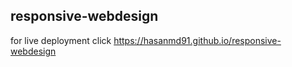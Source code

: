 ## responsive-webdesign
for live deployment click  https://hasanmd91.github.io/responsive-webdesign
